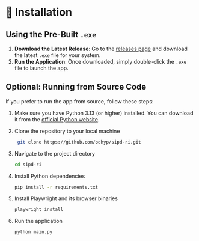 # :wrench: Installation

## Using the Pre-Built `.exe`

1. **Download the Latest Release**: Go to the [releases page]() and download the latest `.exe` file for your system.
2. **Run the Application**: Once downloaded, simply double-click the `.exe` file to launch the app.

## Optional: Running from Source Code

If you prefer to run the app from source, follow these steps:

1. Make sure you have Python 3.13 (or higher) installed. You can download it from the [official Python website](https://www.python.org/downloads/).

2. Clone the repository to your local machine

   ```bash
    git clone https://github.com/odhyp/sipd-ri.git
   ```

3. Navigate to the project directory

   ```bash
   cd sipd-ri
   ```

4. Install Python dependencies

   ```bash
   pip install -r requirements.txt
   ```

5. Install Playwright and its browser binaries

   ```bash
   playwright install
   ```

6. Run the application

   ```bash
   python main.py
   ```
